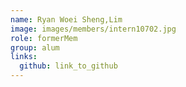 ```yaml
---
name: Ryan Woei Sheng,Lim 
image: images/members/intern10702.jpg 
role: formerMem
group: alum
links:
  github: link_to_github 
---
```

